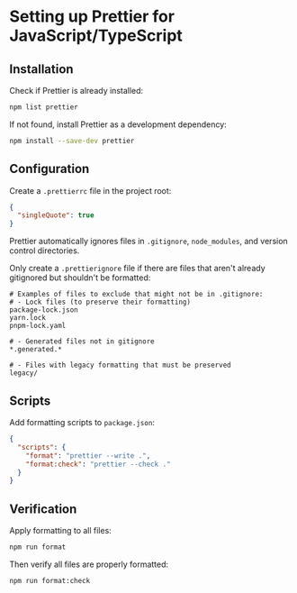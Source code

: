 # Setting up Prettier for JavaScript/TypeScript

## Installation

Check if Prettier is already installed:

```bash
npm list prettier
```

If not found, install Prettier as a development dependency:

```bash
npm install --save-dev prettier
```

## Configuration

Create a `.prettierrc` file in the project root:

```json
{
  "singleQuote": true
}
```

Prettier automatically ignores files in `.gitignore`, `node_modules`, and version control directories.

Only create a `.prettierignore` file if there are files that aren't already gitignored but shouldn't be formatted:

```
# Examples of files to exclude that might not be in .gitignore:
# - Lock files (to preserve their formatting)
package-lock.json
yarn.lock
pnpm-lock.yaml

# - Generated files not in gitignore
*.generated.*

# - Files with legacy formatting that must be preserved
legacy/
```

## Scripts

Add formatting scripts to `package.json`:

```json
{
  "scripts": {
    "format": "prettier --write .",
    "format:check": "prettier --check ."
  }
}
```

## Verification

Apply formatting to all files:

```bash
npm run format
```

Then verify all files are properly formatted:

```bash
npm run format:check
```